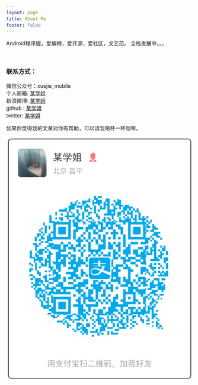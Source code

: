 ```yaml
---
layout: page
title: About Me
footer: false
---
```


Android程序媛，爱编程，爱开源，爱社区，文艺范。
全栈发展中。。。

<br/>

### 联系方式：        

微信公众号：xuejie_mobile     
个人邮箱: [某学姐](mailto:wangxingheks@gmail.com)     
新浪微博: [某学姐](http://weibo.com/u/2019322347)	  
github : [某学姐](https://github.com/wangxinghe)       
twitter: [某学姐](https://twitter.com/wangxinghe1988)


如果你觉得我的文章对你有帮助，可以请我喝杯一杯咖啡。

![zhifubao](/images/zhifubao.jpg)